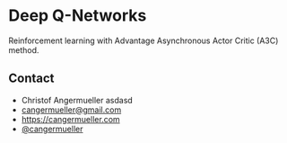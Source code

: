 # Deep Q-Networks

Reinforcement learning with Advantage Asynchronous Actor Critic (A3C) method.

## Contact
* Christof Angermueller asdasd
* cangermueller@gmail.com
* https://cangermueller.com
* [@cangermueller](https://twitter.com/cangermueller)
